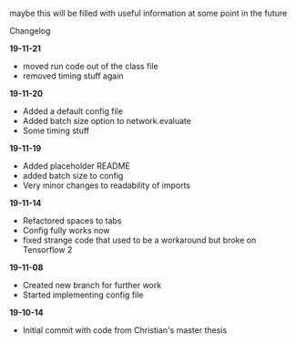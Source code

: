maybe this will be filled with useful information at some point in the future


Changelog

**19-11-21**
- moved run code out of the class file
- removed timing stuff again

**19-11-20**
- Added a default config file
- Added batch size option to network.evaluate
- Some timing stuff

**19-11-19**
- Added placeholder README
- added batch size to config
- Very minor changes to readability of imports

**19-11-14**
- Refactored spaces to tabs
- Config fully works now
- fixed strange code that used to be a workaround but broke on Tensorflow 2

**19-11-08**
- Created new branch for further work
- Started implementing config file

**19-10-14**
- Initial commit with code from Christian's master thesis